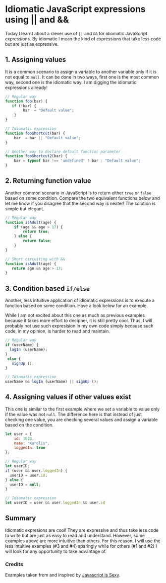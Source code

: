 # Idiomatic JavaScript expressions using || and &&

Today I learnt about a clever use of `||` and `&&` for idiomatic JavaScript expressions. By idiomatic I mean the kind of expressions that take less code but are just as expressive.

## 1. Assigning values

It is a common scenario to assign a variable to another variable only if it is not equal to `null`. It can be done in two ways, first one is the most common way, second one is the idiomatic way. I am digging the idiomatic expressions already!

```javascript
// Regular way
function foo(bar) {
​	if (!bar) {
		bar  = "Default value";
	}
}

// Idiomatic expression
function fooShortcut(bar) {
	bar  = bar || "Default value";
}

// Another way to declare default function parameter
function fooShortcut2(bar) {
	bar = typeof bar !== 'undefined' ? bar : "Default value";
}
```

## 2. Returning function value

Another common scenario in JavaScript is to return either `true` or `false` based on some condition. Compare the two equivalent functions below and let me know if you disagree that the second way is neater! The solution is simple but elegant.

```javascript
// Regular way
function isAdult(age) {
	if (age && age > 17) {
		return true;
	} else {
		return false;
	}
}

// Short circuiting with &&
function isAdult(age) {
   return age && age > 17;
}
```

## 3. Condition based `if/else`

Another, less intuitive application of idiomatic expressions is to execute a function based on some condition. Have a look below for an example.

While I am not excited about this one as much as previous examples because it takes more effort to decipher, it is still pretty cool. Thus, I will probably not use such expresision in my own code simply because such code, in my opinion, is harder to read and maintain.

```javascript
// Regular way
if (userName) {
  logIn (userName);
}
 else {
   signUp ();
}

// Idiomatic expression
userName && logIn (userName) || signUp ();
```

## 4. Assigning values if other values exist

This one is similar to the first example where we set a variable to value only if the value was not `null`. The difference here is that instead of just checking one value, you are checking several values and assign a variable based on the condition.

```javascript
let user = {
	id: 1023,
	name: "Karolis",
	loggedIn: true
};

// Regular way
let userID;
​if (user && user.loggedIn) {
  userID = user.id;
} else {
  userID = null;
}

// Idiomatic expression
let userID = user && user.loggedIn && user.id
```

## Summary

Idiomatic expresions are cool! They are expressive and thus take less code to write but are just as easy to read and understand. However, some examples above are more intuitive than others. For this reason, I will use the less intuitive examples (#3 and #4) sparingly while for others (#1 and #2) I will look for any opportunity to take advantage of.

### Credits

Examples taken from and inspired by [Javascript is Sexy](http://javascriptissexy.com/12-simple-yet-powerful-javascript-tips/).
